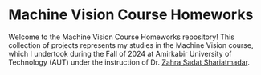 # Machine Vision Course Homeworks

Welcome to the Machine Vision Course Homeworks repository! This collection of projects represents my studies in the Machine Vision course, which I undertook during the Fall of 2024 at Amirkabir University of Technology (AUT) under the instruction of Dr. [Zahra Sadat Shariatmadar](https://scholar.google.com/citations?user=SrN4regAAAAJ&hl=en).
